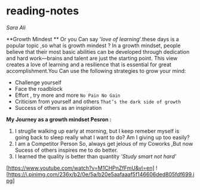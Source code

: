 # reading-notes
*Sara* *Ali*

**Growth Mindest **
Or you Can say '*love of learning*'.these days is a popular topic ,so what is growth mindest ?
In a growth mindset, people believe that their most basic abilities can be developed through dedication and hard work—brains and talent are just the starting point. This view creates a love of learning and a resilience that is essential for great accomplishment.You Can use the following strategies to grow your mind:

- Challenge yourself
- Face the roadblock 
- Effort , try more and more `No Pain No Gain`
- Criticism from yourself and others `That’s the dark side of growth`
- Success of others as an inspiration

**My Journey as a growth mindset Pesron :**
1. I struglle walking up early at morning, but I keep remeber myself is going back to sleep really what I want to do? Am I giving up too easily?
2. I am a Competitor Person So, always get jelous of my Coworks ,But now Sucess of others inspires me to do better.
3. I learned the quality is better than quantity *'Study smart not hard'* 

[https://www.youtube.com/watch?v=M1CHPnZfFmU&vl=en]
![https://i.pinimg.com/236x/b2/0e/5a/b20e5aafaaaf5f146606ded805fdf699.jpg]
